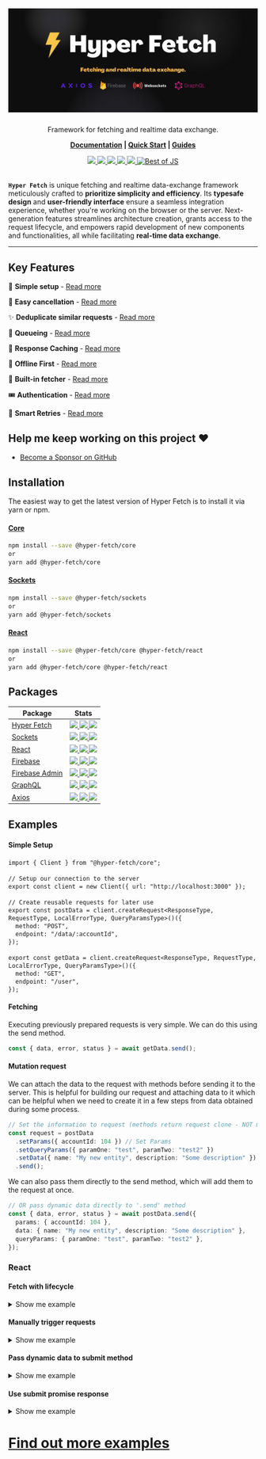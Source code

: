 <h1 align="center">

<img src="./.github/assets/readme.png" alt="Hyper Fetch" />

</h1>

<div align="center">

Framework for fetching and realtime data exchange.

**[Documentation](https://hyperfetch.bettertyped.com/) |
[Quick Start](https://hyperfetch.bettertyped.com/docs/documentation/getting-started/quick-start) |
[Guides](https://hyperfetch.bettertyped.com/docs/guides/Basic/Setup)**

</div>

<div align="center">
  <a href="https://bettertyped.com/">
    <img src="https://custom-icon-badges.demolab.com/static/v1?label=&message=BetterTyped&color=333&logo=BT" />
  </a>
  <a href="https://github.com/BetterTyped/hyper-fetch">
    <img src="https://custom-icon-badges.demolab.com/github/stars/BetterTyped/hyper-fetch?logo=star&color=brightgreen" />
  </a>
  <a href="https://github.com/BetterTyped/hyper-fetch/blob/main/License.md">
    <img src="https://custom-icon-badges.demolab.com/github/license/BetterTyped/hyper-fetch?logo=law&color=blue" />
  </a>
  <a href="https://github.com/semantic-release/semantic-release">
    <img src="https://custom-icon-badges.demolab.com/badge/semver-commitzen-e10079?logo=semantic-release&color=9146ff" />
  </a>
  <a href="https://api.codeclimate.com/v1/badges/eade9435e75ecea0c004/test_coverage">
    <img src="https://api.codeclimate.com/v1/badges/eade9435e75ecea0c004/test_coverage" />
  </a>
  <a href="https://bestofjs.org/projects/hyper-fetch" rel="nofollow">
    <img alt="Best of JS" src="https://img.shields.io/endpoint?url=https://bestofjs-serverless.now.sh/api/project-badge?fullName=BetterTyped%2Fhyper-fetch%26since=daily" style="max-width: 100%;">
  </a>
</div>

<br />

**`Hyper Fetch`** is unique fetching and realtime data-exchange framework meticulously crafted to **prioritize
simplicity and efficiency**. Its **typesafe design** and **user-friendly interface** ensure a seamless integration
experience, whether you're working on the browser or the server. Next-generation features streamlines architecture
creation, grants access to the request lifecycle, and empowers rapid development of new components and functionalities,
all while facilitating **real-time data exchange**.

---

## Key Features

🔮 **Simple setup** - [Read more](https://hyperfetch.bettertyped.com/docs/guides/basic/setup)

🎯 **Easy cancellation** - [Read more](https://hyperfetch.bettertyped.com/docs/guides/Advanced/Cancellation)

✨ **Deduplicate similar requests** -
[Read more](https://hyperfetch.bettertyped.com/docs/guides/advanced/deduplication/)

🚀 **Queueing** - [Read more](https://hyperfetch.bettertyped.com/docs/guides/advanced/queueing)

💎 **Response Caching** - [Read more](https://hyperfetch.bettertyped.com/docs/documentation/core/cache)

🔋 **Offline First** - [Read more](https://hyperfetch.bettertyped.com/docs/guides/advanced/offline)

📡 **Built-in fetcher** - [Read more](https://hyperfetch.bettertyped.com/docs/documentation/core/adapter)

🎟 **Authentication** - [Read more](https://hyperfetch.bettertyped.com/docs/guides/basic/authentication)

🔁 **Smart Retries** - [Read more](https://hyperfetch.bettertyped.com/docs/guides/basic/retries/)

## Help me keep working on this project ❤️

- [Become a Sponsor on GitHub](https://github.com/sponsors/prc5)

## Installation

The easiest way to get the latest version of Hyper Fetch is to install it via yarn or npm.

#### [Core](https://hyperfetch.bettertyped.com/docs/documentation/core/overview)

```bash
npm install --save @hyper-fetch/core
or
yarn add @hyper-fetch/core
```

#### [Sockets](https://hyperfetch.bettertyped.com/docs/documentation/sockets/overview)

```bash
npm install --save @hyper-fetch/sockets
or
yarn add @hyper-fetch/sockets
```

#### [React](https://hyperfetch.bettertyped.com/docs/documentation/react/overview)

```bash
npm install --save @hyper-fetch/core @hyper-fetch/react
or
yarn add @hyper-fetch/core @hyper-fetch/react
```

## Packages

<table>
  <thead>
    <tr>
      <th>Package</th>
      <th>Stats</th>
    </tr>
  </thead>
  <tbody>
    <tr>
      <td>
        <a href="https://github.com/BetterTyped/hyper-fetch/tree/main/packages/core">Hyper Fetch</a>
      </td>
      <td>
        <a href="https://www.npmjs.com/package/@hyper-fetch/core">
          <img src="https://custom-icon-badges.demolab.com/npm/dm/@hyper-fetch/core?logoColor=fff&logo=trending-up"/>
        </a>
        <a href="https://www.npmjs.com/package/@hyper-fetch/core">
          <img src="https://custom-icon-badges.demolab.com/npm/v/@hyper-fetch/core.svg?logo=npm"/>
        </a>
        <a href="https://www.npmjs.com/package/@hyper-fetch/react">
          <img src="https://custom-icon-badges.demolab.com/bundlephobia/minzip/@hyper-fetch/core?color=E10098&logo=package" />
        </a>
      </td>
    </tr>
    <tr>
      <td>
        <a href="https://github.com/BetterTyped/hyper-fetch/tree/main/packages/sockets" >Sockets</a>
      </td>
      <td>
        <a href="https://www.npmjs.com/package/@hyper-fetch/sockets">
          <img src="https://custom-icon-badges.demolab.com/npm/dm/@hyper-fetch/sockets?logoColor=fff&logo=trending-up" />
        </a>
        <a href="https://www.npmjs.com/package/@hyper-fetch/sockets">
          <img src="https://custom-icon-badges.demolab.com/npm/v/@hyper-fetch/sockets.svg?logo=npm"/>
        </a>
        <a href="https://www.npmjs.com/package/@hyper-fetch/sockets">
          <img src="https://custom-icon-badges.demolab.com/bundlephobia/minzip/@hyper-fetch/sockets?color=E10098&logo=package" />
        </a>
      </td>
    </tr>
    <tr>
      <td>
        <a href="https://github.com/BetterTyped/hyper-fetch/tree/main/packages/react" >React </a>
      </td>
      <td>
        <a href="https://www.npmjs.com/package/@hyper-fetch/react">
          <img src="https://custom-icon-badges.demolab.com/npm/dm/@hyper-fetch/react?logoColor=fff&logo=trending-up" />
        </a>
        <a href="https://www.npmjs.com/package/@hyper-fetch/react">
          <img src="https://custom-icon-badges.demolab.com/npm/v/@hyper-fetch/react.svg?logo=npm"/>
        </a>
        <a href="https://www.npmjs.com/package/@hyper-fetch/react">
          <img src="https://custom-icon-badges.demolab.com/bundlephobia/minzip/@hyper-fetch/react?color=E10098&logo=package" />
        </a>
      </td>
    </tr>
    <tr>
      <td>
        <a href="https://github.com/BetterTyped/hyper-fetch/tree/main/packages/adapter-firebase" >Firebase</a>
      </td>
      <td>
        <a href="https://www.npmjs.com/package/@hyper-fetch/firebase">
          <img src="https://custom-icon-badges.demolab.com/npm/dm/@hyper-fetch/firebase?logoColor=fff&logo=trending-up" />
        </a>
        <a href="https://www.npmjs.com/package/@hyper-fetch/firebase">
          <img src="https://custom-icon-badges.demolab.com/npm/v/@hyper-fetch/firebase.svg?logo=npm"/>
        </a>
        <a href="https://www.npmjs.com/package/@hyper-fetch/firebase">
          <img src="https://custom-icon-badges.demolab.com/bundlephobia/minzip/@hyper-fetch/firebase?color=E10098&logo=package" />
        </a>
      </td>
    </tr>
    <tr>
      <td>
        <a href="https://github.com/BetterTyped/hyper-fetch/tree/main/packages/adapter-firebase-admin" >Firebase Admin</a>
      </td>
      <td>
        <a href="https://www.npmjs.com/package/@hyper-fetch/firebase-admin">
          <img src="https://custom-icon-badges.demolab.com/npm/dm/@hyper-fetch/firebase-admin?logoColor=fff&logo=trending-up" />
        </a>
        <a href="https://www.npmjs.com/package/@hyper-fetch/firebase-admin">
          <img src="https://custom-icon-badges.demolab.com/npm/v/@hyper-fetch/firebase-admin.svg?logo=npm"/>
        </a>
        <a href="https://www.npmjs.com/package/@hyper-fetch/firebase-admin">
          <img src="https://custom-icon-badges.demolab.com/bundlephobia/minzip/@hyper-fetch/firebase-admin?color=E10098&logo=package" />
        </a>
      </td>
    </tr>
    <tr>
      <td>
        <a href="https://github.com/BetterTyped/hyper-fetch/tree/main/packages/adapter-graphql" >GraphQL</a>
      </td>
      <td>
        <a href="https://www.npmjs.com/package/@hyper-fetch/graphql">
          <img src="https://custom-icon-badges.demolab.com/npm/dm/@hyper-fetch/graphql?logoColor=fff&logo=trending-up" />
        </a>
        <a href="https://www.npmjs.com/package/@hyper-fetch/graphql">
          <img src="https://custom-icon-badges.demolab.com/npm/v/@hyper-fetch/graphql.svg?logo=npm"/>
        </a>
        <a href="https://www.npmjs.com/package/@hyper-fetch/graphql">
          <img src="https://custom-icon-badges.demolab.com/bundlephobia/minzip/@hyper-fetch/graphql?color=E10098&logo=package" />
        </a>
      </td>
    </tr>
    <tr>
      <td>
        <a href="https://github.com/BetterTyped/hyper-fetch/tree/main/packages/adapter-axios" >Axios</a>
      </td>
      <td>
        <a href="https://www.npmjs.com/package/@hyper-fetch/axios">
          <img src="https://custom-icon-badges.demolab.com/npm/dm/@hyper-fetch/axios?logoColor=fff&logo=trending-up" />
        </a>
        <a href="https://www.npmjs.com/package/@hyper-fetch/axios">
          <img src="https://custom-icon-badges.demolab.com/npm/v/@hyper-fetch/axios.svg?logo=npm"/>
        </a>
        <a href="https://www.npmjs.com/package/@hyper-fetch/axios">
          <img src="https://custom-icon-badges.demolab.com/bundlephobia/minzip/@hyper-fetch/axios?color=E10098&logo=package" />
        </a>
      </td>
    </tr>
  </tbody>
</table>

## Examples

#### Simple Setup

```tsx
import { Client } from "@hyper-fetch/core";

// Setup our connection to the server
export const client = new Client({ url: "http://localhost:3000" });

// Create reusable requests for later use
export const postData = client.createRequest<ResponseType, RequestType, LocalErrorType, QueryParamsType>()({
  method: "POST",
  endpoint: "/data/:accountId",
});

export const getData = client.createRequest<ResponseType, RequestType, LocalErrorType, QueryParamsType>()({
  method: "GET",
  endpoint: "/user",
});
```

#### Fetching

Executing previously prepared requests is very simple. We can do this using the send method.

```ts
const { data, error, status } = await getData.send();
```

#### Mutation request

We can attach the data to the request with methods before sending it to the server. This is helpful for building our
request and attaching data to it which can be helpful when we need to create it in a few steps from data obtained during
some process.

```ts
// Set the information to request (methods return request clone - NOT mutating the source)
const request = postData
  .setParams({ accountId: 104 }) // Set Params
  .setQueryParams({ paramOne: "test", paramTwo: "test2" })
  .setData({ name: "My new entity", description: "Some description" }) // Add payload data
  .send();
```

We can also pass them directly to the send method, which will add them to the request at once.

```ts
// OR pass dynamic data directly to '.send' method
const { data, error, status } = await postData.send({
  params: { accountId: 104 },
  data: { name: "My new entity", description: "Some description" },
  queryParams: { paramOne: "test", paramTwo: "test2" },
});
```

### React

#### Fetch with lifecycle

<details>
    <summary>Show me example</summary>

```tsx
import { useFetch } from "@hyper-fetch/react";

// Lifecycle fetching
const { data, error, loading, onSuccess, onError } = useFetch(getData);

onSuccess((data) => {
  console.log(data);
});

onError((error) => {
  console.log(error);
});
```

</details>

#### Manually trigger requests

<details>
    <summary>Show me example</summary>

```tsx
import { useSubmit } from "@hyper-fetch/react";

const { submit, data, error, submitting, onSubmitSuccess, onSubmitError } = useSubmit(request);

onSuccess((data) => {
  console.log(data);
});

onError((error) => {
  console.log(error);
});

return <button onClick={() => submit()}>Trigger request!</button>;
```

</details>

#### Pass dynamic data to submit method

<details>
    <summary>Show me example</summary>

```tsx
import { useSubmit } from "@hyper-fetch/react";

const { submit, data, error, submitting, onSubmitSuccess, onSubmitError } = useSubmit(request);

onSuccess((data) => {
  console.log(data);
});

onError((error) => {
  console.log(error);
});

return (
  <button
    onClick={() =>
      submit({
        params: { accountId: 104 },
        data: { name: "My new entity", description: "Some description" },
        queryParams: { paramOne: "test", paramTwo: "test2" },
      })
    }
  >
    Trigger request!
  </button>
);
```

</details>

#### Use submit promise response

<details>
    <summary>Show me example</summary>

```tsx
import { useSubmit } from "@hyper-fetch/react";

// Manual triggering
const { submit, data, error, submitting, onSubmitSuccess, onSubmitError } = useSubmit(request);

onSuccess((data) => {
  console.log(data);
});

onError((error) => {
  console.log(error);
});

const handleSubmit = (values: ValuesType, { setSubmitting }: FormikHelpers) => {
  const { data, error, status } = await submit(); // Submit method returns data!
  setSubmitting(false);
  if (data) {
    notification.success("Done!", data);
  } else {
    notification.success("Error!", error);
  }
};

return <Form onSubmit={handleSubmit}>...</Form>;
```

</details>

# [Find out more examples](https://hyperfetch.bettertyped.com/docs/guides/basic/setup)
